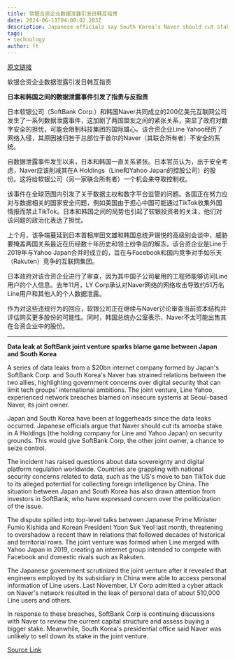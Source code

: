 ```yaml
---
title: 软银合资企业数据泄露引发日韩互指责
date: 2024-06-11T04:00:02.283Z
description: Japanese officials say South Korea’s Naver should cut stake in Line Yahoo on security grounds
tags: 
- technology
author: ft
---
```


[原文链接](https://ft.com/content/b4f31495-d391-4265-bc2a-3129cccbf96f)

软银合资企业数据泄露引发日韩互指责

**日本和韩国之间的数据泄露事件引发了指责与反指责**

日本软银公司（SoftBank Corp.）和韩国Naver共同成立的200亿美元互联网公司发生了一系列数据泄露事件，这加剧了两国盟友之间的紧张关系，突显了政府对数字安全的担忧，可能会限制科技集团的国际雄心。该合资企业Line Yahoo经历了网络入侵，其原因被归咎于总部位于首尔的Naver（其联合所有者）不安全的系统。

自数据泄露事件发生以来，日本和韩国一直关系紧张。日本官员认为，出于安全考虑，Naver应该削减其在A Holdings（Line和Yahoo Japan的控股公司）的股份。这将给软银公司（另一家联合所有者）一个机会来夺取控制权。

该事件在全球范围内引发了关于数据主权和数字平台监管的问题。各国正在努力应对与数据相关的国家安全问题，例如美国由于担心中国可能通过TikTok收集外国情报而禁止TikTok。日本和韩国之间的局势也引起了软银投资者的关注，他们对该问题的政治化表达了担忧。

上个月，该争端蔓延到日本首相岸田文雄和韩国总统尹锡悦的高级别会谈中，威胁要掩盖两国关系最近在历经数十年历史和领土纷争后的解冻。该合资企业是Line于2019年与Yahoo Japan合并时成立的，旨在与Facebook和国内竞争对手如乐天（Rakuten）竞争的互联网集团。

日本政府对该合资企业进行了审查，因为其中国子公司雇用的工程师能够访问Line用户的个人信息。去年11月，LY Corp承认对Naver网络的网络攻击导致约51万名Line用户和其他人的个人数据泄露。

作为对这些违规行为的回应，软银公司正在继续与Naver讨论审查当前资本结构并评估购买更多股份的可能性。同时，韩国总统办公室表示，Naver不太可能出售其在合资企业中的股份。

---

 **Data leak at SoftBank joint venture sparks blame game between Japan and South Korea**

A series of data leaks from a $20bn internet company formed by Japan's SoftBank Corp. and South Korea's Naver has strained relations between the two allies, highlighting government concerns over digital security that can limit tech groups' international ambitions. The joint venture, Line Yahoo, experienced network breaches blamed on insecure systems at Seoul-based Naver, its joint owner.

Japan and South Korea have been at loggerheads since the data leaks occurred. Japanese officials argue that Naver should cut its amoeba stake in A Holdings (the holding company for Line and Yahoo Japan) on security grounds. This would give SoftBank Corp, the other joint owner, a chance to seize control.

The incident has raised questions about data sovereignty and digital platform regulation worldwide. Countries are grappling with national security concerns related to data, such as the US's move to ban TikTok due to its alleged potential for collecting foreign intelligence by China. The situation between Japan and South Korea has also drawn attention from investors in SoftBank, who have expressed concern over the politicization of the issue.

The dispute spilled into top-level talks between Japanese Prime Minister Fumio Kishida and Korean President Yoon Suk Yeol last month, threatening to overshadow a recent thaw in relations that followed decades of historical and territorial rows. The joint venture was formed when Line merged with Yahoo Japan in 2019, creating an internet group intended to compete with Facebook and domestic rivals such as Rakuten.

The Japanese government scrutinized the joint venture after it revealed that engineers employed by its subsidiary in China were able to access personal information of Line users. Last November, LY Corp admitted a cyber attack on Naver's network resulted in the leak of personal data of about 510,000 Line users and others.

In response to these breaches, SoftBank Corp is continuing discussions with Naver to review the current capital structure and assess buying a bigger stake. Meanwhile, South Korea's presidential office said Naver was unlikely to sell down its stake in the joint venture.

[Source Link](https://ft.com/content/b4f31495-d391-4265-bc2a-3129cccbf96f)


